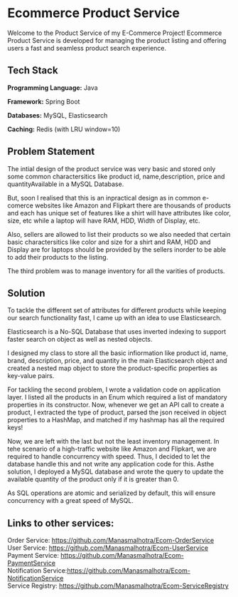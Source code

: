 # Ecommerce Product Service

Welcome to the Product Service of my E-Commerce Project!
Ecommerce Product Service is developed for managing the product listing and offering users a fast and seamless product search experience.


## Tech Stack

**Programming Language:** Java

**Framework:** Spring Boot

**Databases:** MySQL, Elasticsearch

**Caching:** Redis (with LRU window=10)



## Problem Statement

The intial design of the product service was very basic and stored only some common charactersitics like product id, name,description, price and quantityAvailable in a MySQL Database.

But, soon I realised that this is an inpractical design as in common e-comerce websites like Amazon and Flipkart there are thousands of products and each has unique set of features like a shirt will have attributes like color, size, etc while a laptop will have RAM, HDD, Width of Display, etc.

Also, sellers are allowed to list their products so we also needed that certain basic charactersitics like color and size for a shirt and RAM, HDD and Display are for laptops should be provided by the sellers inorder to be able to add their products to the listing.

The third problem was to manage inventory for all the varities of products. 


## Solution

To tackle the different set of attributes for different products while keeping our search functionality fast, I came up with an idea to use Elasticsearch.

Elasticsearch is a No-SQL Database that uses inverted indexing to support faster search on object as well as nested objects.

I designed my class to store all the basic infiormation like product id, name, brand, description, price, and quantity in the main Elasticsearch object and created a nested map object to store the product-specific properties as key-value pairs.

For tackling the second problem, I wrote a validation code on application layer. I listed all the products in an Enum which required a list of mandatory properties in its constructor. Now, whenever we get an API call to create a product, I extracted the type of product, parsed the json received in object properties to a HashMap, and matched if my hashmap has all the required keys!

Now, we are left with the last but not the least inventory management. In tehe scenario of a high-traffic website like Amazon and Flipkart, we are required to handle concurrency with speed. Thus, I decided to let the database handle this and not write any application code for this. Asthe solution, I deployed a MySQL database and wrote the query to update the available quantity of the product only if it is greater than 0. 

As SQL operations are atomic and serialized by default, this will ensure concurrency with a great speed of MySQL.

## Links to other services:

Order Service: https://github.com/Manasmalhotra/Ecom-OrderService</br>
User Service: https://github.com/Manasmalhotra/Ecom-UserService</br>
Payment Service: https://github.com/Manasmalhotra/Ecom-PaymentService</br>
Notification Service:https://github.com/Manasmalhotra/Ecom-NotificationService</br>
Service Registry: https://github.com/Manasmalhotra/Ecom-ServiceRegistry
